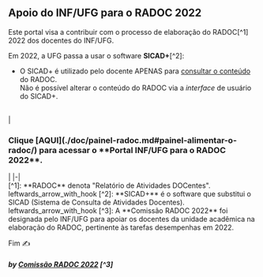 ## Apoio do INF/UFG para o RADOC 2022

Este portal visa a contribuir com o processo de elaboração do RADOC[^1] 2022 dos docentes do INF/UFG.

Em 2022, a UFG passa a usar o software **SICAD+**[^2]:
- O SICAD+ é utilizado pelo docente APENAS para <ins>consultar o conteúdo</ins> do RADOC.<br>Não é possível alterar o conteúdo do RADOC via a _interface_ de usuário do SICAD+.

<br>
|<H3>Clique [AQUI](./doc/painel-radoc.md#painel-alimentar-o-radoc/) para acessar o **Portal INF/UFG para o RADOC 2022**.</H3>|
|-|

<br>
[^1]: **RADOC** denota "Relatório de Atividades DOCentes". leftwards_arrow_with_hook
[^2]: **SICAD+** é o software que substitui o SICAD (Sistema de Consulta de Atividades Docentes). leftwards_arrow_with_hook
[^3]: A **Comissão RADOC 2022** foi designada pelo INF/UFG para apoiar os docentes da unidade acadêmica na elaboração do RADOC, pertinente às tarefas desempenhas em 2022.

Fim &#9997;
##### by [Comissão RADOC 2022](./doc/x-index.md#comissão-radoc-2022) [^3]

